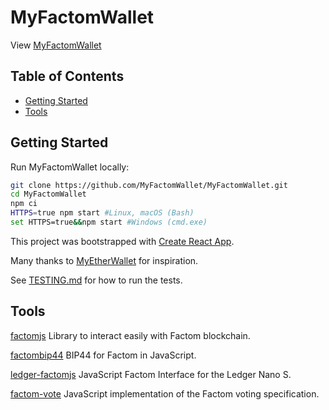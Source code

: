 # MyFactomWallet

View [MyFactomWallet](https://myfactomwallet.com)

## Table of Contents

- [Getting Started](#getting-started)
- [Tools](#tools)

## Getting Started

Run MyFactomWallet locally:

```bash
git clone https://github.com/MyFactomWallet/MyFactomWallet.git
cd MyFactomWallet
npm ci
HTTPS=true npm start #Linux, macOS (Bash)
set HTTPS=true&&npm start #Windows (cmd.exe)
```

This project was bootstrapped with [Create React App](https://github.com/facebookincubator/create-react-app).

Many thanks to [MyEtherWallet](https://github.com/MyEtherWallet/) for inspiration.

See [TESTING.md](https://github.com/MyFactomWallet/MyFactomWallet/blob/master/tests/TESTING.md) for how to run the tests.

## Tools

[factomjs](https://github.com/PaulBernier/factomjs) Library to interact easily with Factom blockchain.

[factombip44](https://github.com/MyFactomWallet/factombip44) BIP44 for Factom in JavaScript.

[ledger-factomjs](https://github.com/MyFactomWallet/ledger-factomjs) JavaScript Factom Interface for the Ledger Nano S.

[factom-vote](https://github.com/PaulBernier/factom-vote) JavaScript implementation of the Factom voting specification.
